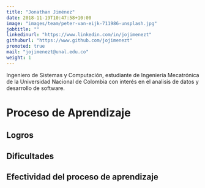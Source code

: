 ```yaml
---
title: "Jonathan Jiménez"
date: 2018-11-19T10:47:58+10:00
image: "images/team/peter-van-eijk-711986-unsplash.jpg"
jobtitle: ""
linkedinurl: "https://www.linkedin.com/in/jojimenezt"
githuburl: "https://www.github.com/jojimenezt"
promoted: true
mail: "jojimenezt@unal.edu.co"
weight: 1
---
```


Ingeniero de Sistemas y Computación, estudiante de Ingeniería Mecatrónica de la Universidad Nacional de Colombia con interés en el analisis de datos y desarrollo de software.

# Proceso de Aprendizaje
## Logros
## Dificultades
## Efectividad del proceso de aprendizaje
